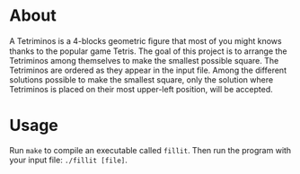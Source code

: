 # About

A Tetriminos is a 4-blocks geometric ﬁgure that most of you might knows thanks to the popular game Tetris.
The goal of this project is to arrange the Tetriminos among themselves to make the smallest possible square.
The Tetriminos are ordered as they appear in the input file. Among the different solutions possible to make the smallest square, only the solution where Tetriminos is placed on
their most upper-left position, will be accepted.

# Usage

Run `make` to compile an executable called `fillit`. Then run the program with your input file: `./fillit [file]`.
